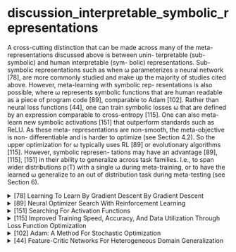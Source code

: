 # discussion_interpretable_symbolic_representations
A cross-cutting distinction that can be made across many of the meta-representations discussed above is between unin- terpretable (sub-symbolic) and human interpretable (sym- bolic) representations. Sub-symbolic representations such as when ω parameterizes a neural network [78], are more commonly studied and make up the majority of studies cited above. However, meta-learning with symbolic rep- resentations is also possible, where ω represents symbolic functions that are human readable as a piece of program code [89], comparable to Adam [102]. Rather than neural loss functions [44], one can train symbolic losses ω that are defined by an expression comparable to cross-entropy [115]. One can also meta-learn new symbolic activations [151] that outperform standards such as ReLU. As these meta- representations are non-smooth, the meta-objective is non- differentiable and is harder to optimize (see Section 4.2). So the upper optimization for ω typically uses RL [89] or evolutionary algorithms [115]. However, symbolic represen- tations may have an advantage [89], [115], [151] in their ability to generalize across task families. I.e., to span wider distributions p(T) with a single ω during meta-training, or to have the learned ω generalize to an out of distribution task during meta-testing (see Section 6).

<!-- REFERENCE -->


<details>
<summary>[78] Learning To Learn By Gradient Descent By Gradient Descent</summary>
<br>
<!-- (learning_to_learn_by_gradient_descent_by_gradient_descent.md) -->

# learning_to_learn_by_gradient_descent_by_gradient_descent.md
## What?
- Design an optimization algorithm by using LSTM, compare to hand-designed ones such as Adam, SGD, ...
## Why?
- Automatically design an optimization algorithm
## How?
- Design new update rule using RNN: 

<img src="https://render.githubusercontent.com/render/math?math=\theta_{t+1}=\theta_{t}+g_{t}\left(\nabla f\left(\theta_{t}\right), \phi\right)">

![alt text](../images/lstm_optimizer.png)
## Results? (What did they find?)
- The found optimizer is more effective than all optimizers and the optimizer can be used in other problem such as classifications, 
regression, style transfer, etc.
## Ideas to improve?
- Use the idea of changing the update rule in other framework, such as MAML

<!-- REFERENCE -->


[Learning To Learn By Gradient Descent By Gradient Descent](../papers/learning_to_learn_by_gradient_descent_by_gradient_descent.md)

</details>



<details>
<summary>[89] Neural Optimizer Search With Reinforcement Learning</summary>
<br>
<!-- (neural_optimizer_search_with_reinforcement_learning.md) -->

# neural_optimizer_search_with_reinforcement_learning.md

<!-- REFERENCE -->


[Neural Optimizer Search With Reinforcement Learning](../papers/neural_optimizer_search_with_reinforcement_learning.md)

</details>



<details>
<summary>[151] Searching For Activation Functions</summary>
<br>
<!-- (searching_for_activation_functions.md) -->

# searching_for_activation_functions.md

<!-- REFERENCE -->


[Searching For Activation Functions](../papers/searching_for_activation_functions.md)

</details>



<details>
<summary>[115] Improved Training Speed, Accuracy, And Data Utilization Through Loss Function Optimization</summary>
<br>
<!-- (improved_training_speed_accuracy_and_data_utilization_through_loss_function_optimization.md) -->

# improved_training_speed_accuracy_and_data_utilization_through_loss_function_optimization.md

<!-- REFERENCE -->


[Improved Training Speed, Accuracy, And Data Utilization Through Loss Function Optimization](../papers/improved_training_speed_accuracy_and_data_utilization_through_loss_function_optimization.md)

</details>



<details>
<summary>[102] Adam: A Method For Stochastic Optimization</summary>
<br>
<!-- (adam_a_method_for_stochastic_optimization.md) -->

# adam_a_method_for_stochastic_optimization.md

<!-- REFERENCE -->


[Adam: A Method For Stochastic Optimization](../papers/adam_a_method_for_stochastic_optimization.md)

</details>



<details>
<summary>[44] Feature-Critic Networks For Heterogeneous Domain Generalization</summary>
<br>
<!-- (feature_critic_networks_for_heterogeneous_domain_generalization.md) -->

# feature_critic_networks_for_heterogeneous_domain_generalization.md

<!-- REFERENCE -->


[Feature-Critic Networks For Heterogeneous Domain Generalization](../papers/feature_critic_networks_for_heterogeneous_domain_generalization.md)

</details>

